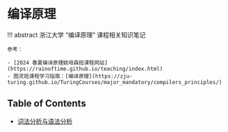 # 编译原理

!!! abstract 
    浙江大学 “编译原理” 课程相关知识笔记

    参考：

    - [2024 春夏编译原理姚培森班课程网站](https://rainoftime.github.io/teaching/index.html)
    - 图灵班课程学习指南：[编译原理](https://zju-turing.github.io/TuringCourses/major_mandatory/compilers_principles/)

## Table of Contents

- [词法分析与语法分析](topic1/)